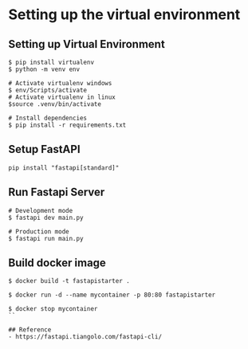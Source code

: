 # Setting up the virtual environment
## Setting up Virtual Environment
```
$ pip install virtualenv
$ python -m venv env

# Activate virtualenv windows
$ env/Scripts/activate
# Activate virtualenv in linux
$source .venv/bin/activate

# Install dependencies
$ pip install -r requirements.txt

```

## Setup FastAPI
```
pip install "fastapi[standard]"
```

## Run Fastapi Server
```
# Development mode
$ fastapi dev main.py

# Production mode
$ fastapi run main.py
```

## Build docker image
```
$ docker build -t fastapistarter .

$ docker run -d --name mycontainer -p 80:80 fastapistarter

$ docker stop mycontainer
``

## Reference
- https://fastapi.tiangolo.com/fastapi-cli/












